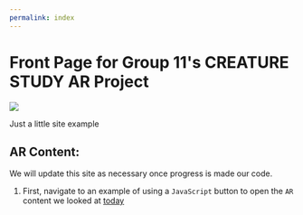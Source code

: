 ```yaml
---
permalink: index
---
```


# Front Page for Group 11's CREATURE STUDY AR Project

<img src="pages/carboniferous_animals_possibilities.jpg">

Just a little site example

## AR Content:

We will update this site as necessary once progress is made our code.

1. First, navigate to an example of using a `JavaScript` button to open the `AR` content we looked at [today](website/pages/index-1.html)
